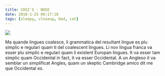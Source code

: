 ```yaml
---
title: COSI'S · NOSE
date: 2018-1-25 09:17:18
tags: [sleepy, closeup, bed, cat]
---
```

![](/images/1.jpeg)
<p>Ma quande lingues coalesce, li grammatica del resultant lingue es plu simplic e regulari quam ti del coalescent lingues. Li nov lingua franca va esser plu simplic e regulari quam li existent Europan lingues. It va esser tam simplic quam Occidental in fact, it va esser Occidental. A un Angleso it va semblar un simplificat Angles, quam un skeptic Cambridge amico dit me que Occidental es. 
</p>